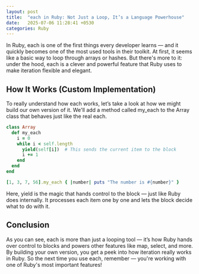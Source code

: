 ```yaml
---
layout: post
title:  "each in Ruby: Not Just a Loop, It’s a Language Powerhouse"
date:   2025-07-06 11:28:41 +0530
categories: Ruby
---
```


In Ruby, each is one of the first things every developer learns — and it quickly becomes one of the most used tools in their toolkit.
At first, it seems like a basic way to loop through arrays or hashes.
But there's more to it: under the hood, each is a clever and powerful feature that Ruby uses to make iteration flexible and elegant.

## How It Works (Custom Implementation)

To really understand how each works, let’s take a look at how we might build our own version of it. We'll add a method called my_each to the Array class that behaves just like the real each.

```ruby
class Array
  def my_each
    i = 0
    while i < self.length
      yield(self[i])  # This sends the current item to the block
      i += 1
    end
  end
end

[1, 3, 7, 56].my_each { |number| puts "The number is #{number}" }
```
Here, yield is the magic that hands control to the block — just like Ruby does internally.
It processes each item one by one and lets the block decide what to do with it.

## Conclusion
As you can see, each is more than just a looping tool — it’s how Ruby hands over control to blocks and powers other features like map, select, and more.
By building your own version, you get a peek into how iteration really works in Ruby.
So the next time you use each, remember — you're working with one of Ruby's most important features!
